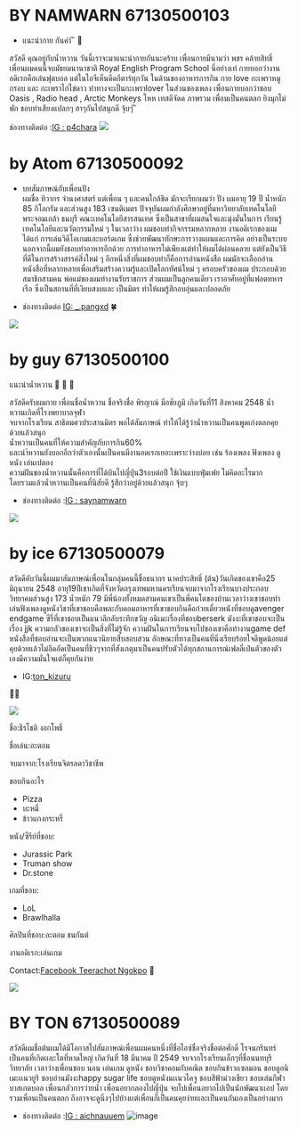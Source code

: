 
# BY NAMWARN 67130500103
* แนะนำกาย กันค่า  ิ ิ :biting_lip:

สวัสดี คุณอยู่กับน้ำหวาน วันนี้เราจะมาแนะนำกายกันนะคร้าบ เพื่อนกายมีนามว่า  พชร คล้ายสิทธิ์ เพื่อนผมคนนี้จบมัธยมนานาชาติ 
Royal English Program School นี่อย่างเท่ กายบอกว่างานอดิเรกคือเล่นฟุตบอล แต่ในไอจีเห็นดีดกีตาร์ทุกวัน ในด้านของอาหารการกิน
กาย love กะเพราหมูกรอบ และ กะเพราไก่ไข่ดาว ท่าทางจะเป็นกะเพราlover ในส่วนของเพลง เพื่อนกายบอกว่าชอบ 
Oasis , Radio head , Arctic Monkeys โหห เทสดีจัดด 
ภาพรวม เพื่อนเป็นคนตลก ยิงมุกไม่พัก ชอบทำเสียงแปลกๆ ฮาๆกันไปสนุกดี จุ้บๆ  ิ ิ

ช่องทางติดต่อ :[IG :  p4chara](https://www.instagram.com/p4chara/)
<img src="../main/Image/IMG_0406.jpeg"> 

# by Atom 67130500092

* บทสัมภาษณ์กับเพื่อนปัง<br>
ผมชื่อ ทิวากร จำนงศาสตร์ แต่เพื่อน ๆ และคนใกล้ชิด มักจะเรียกผมว่า ปัง ผมอายุ 19 ปี น้ำหนัก 85 กิโลกรัม และส่วนสูง 183 
เซนติเมตร ปัจจุบันผมกำลังศึกษาอยู่ที่มหาวิทยาลัยเทคโนโลยีพระจอมเกล้า ธนบุรี คณะเทคโนโลยีสารสนเทศ ซึ่งเป็นสาขาที่ผมสนใจและมุ่งมั่นในการ
เรียนรู้เทคโนโลยีและนวัตกรรมใหม่ ๆ ในเวลาว่าง ผมชอบทำกิจกรรมหลากหลาย งานอดิเรกของผม ได้แก่ การเล่นวิดีโอเกมและบอร์ดเกม ซึ่งช่วยพัฒนาทักษะการวางแผนและการคิด
อย่างเป็นระบบ นอกจากนี้ผมยังชอบทำอาหารอีกด้วย การทำอาหารไม่เพียงแต่ทำให้ผมได้ผ่อนคลาย แต่ยังเป็นวิธีที่ดีในการสร้างสรรค์สิ่งใหม่ ๆ 
อีกหนึ่งสิ่งที่ผมชอบทำก็คือการอ่านหนังสือ ผมมักจะเลือกอ่านหนังสือที่หลากหลายเพื่อเสริมสร้างความรู้และเปิดโลกทัศน์ใหม่ ๆ ครอบครัวของผม
ประกอบด้วยสมาชิกสามคน พ่อแม่ของผมทำงานรับราชการ ส่วนผมเป็นลูกคนเดียว เราอาศัยอยู่ที่แฟลตทหารเรือ ซึ่งเป็นสถานที่ที่เงียบสงบและ
เป็นมิตร ทำให้ผมรู้สึกอบอุ่นและปลอดภัย

* ช่องทางติดต่อ
[IG: _.pangxd](https://www.instagram.com/_.pangxd/) 🍀

<img src="../main/Image/pan.jpg"> 

# by guy 67130500100
แนะนำน้ำหวาน :selfie: :troll: :supervillain:

สวัสดีครับผมกาย เพื่อนชื่อน้ำหวาน ชื่อจริงชื่อ พิรญาณ์ มือชัยภูมิ เกิดวันที่11 สิงหาคม 2548 น้ำหวานเกิดที่โรงพยาบาลจุฬา <br>
จบจากโรงเรียน สาธิตมศวประสานมิตร พอได้สัมภาษณ์ ทำให้ได้รู้ว่าน้ำหวานเป็นคนพูดเก่งตลกคุยด้วยแล้วสนุก <br>
น้ำหวานเป็นคนที่ให้ความสำคัญกับการกิน60% <br>
และนำ้หวานยังบอกอีกว่าตัวเองนั้นเป็นคนมีงานอดเรกเยอะเพราะว่างบ่อย เช่น ร้องเพลง ฟังเพลง ดูหนัง เล่นเปตอง <br>
ความฝันของน้ำหวานนั้นคือการที่ได้บินไปญี่ปุ่น3รอบต่อปี ใช้เงินแบบฟุ่มเฟย ไม่คิดอะไรมาก <br>
โดยรวมแล้วน้ำหวานเป็นคนที่นิสัยดี รู้สึกว่าอยู่ด้วยแล้วสนุก จุ้บๆ <br>

* ช่องทางติดต่อ :[IG : saynamwarn](https://www.instagram.com/saynamwarn?igsh=MWkyMTY1Y2RndXBlZw==)
<img src="../Guy/Image/namwan.jpg"> 

# by ice 67130500079
สวัดดีคับวันนี้ผมมาสัมภาษณ์เพื่อนในกลุ่มคนนี้ชื่อธนากร นาคประสิทธิ์ (ต้น)วันเกิดของเขาคือ25 มิถุนายน 2548 อายุ19ปีเขาเกิดที่จังหวัดกรุงเทพมหานครเรียนจบมาจากโรงเรียนบางประกอบวิทยาคมส่วนสูง 173 น้ำหนัก 79 มีพี่น้องทั้งหมดสามคนเขาเป็นพี่คนโตของบ้านเวลาว่างเขาชอบทำเล่นฟังเพลงดูหนังวิชาที่เขาชอบคือพละกับคอมอาหารที่เขาชอบกินคือก๋วยเตี๋ยวหนังที่ชอบดูavenger endgame ซีรี่ที่เขาชอบเป็นแนวลึกลับระทึกขวัญ อนิเมะเรื่องที่ชอบberserk มังงะที่เขาชอบจะเป็นเรื่อง jjk ความกลัวของเขาจะเป็นสิ่งที่ไม่รู้จัก ความฝันในการเรียนจบไปของเขาคือทำงานgame def หนังสือที่ชอบอ่านจะเป็นพวกแนวนิยายสืบสอบสวน ลักษณะที่ทางเป็นคนที่นิ่งเรียบร้อยใจดีพูดน้อยแต่คุยด้วยแล้วไม่อึดอัดเป็นคนที่ชิวๆจากที่สังเกตุมาเป็นคนปรับตัวได้ทุกสถานการณ์เฟลลี่เป๋นตัวของตัวเองมีความมั่นใจแต่ก็คุยกันง่าย

* IG:[ton_kizuru](https://www.instagram.com/ton_kizuru/)

🙇‍♂️

<img src="../main/Image/ton.jpg">

ชื่อ:ธีรโชติ งอกโพธิ์ 

ชื่อเล่น:อะตอม

จบมาจาก:โรงเรียนจิตรลดาวิชาชีพ

ชอบกินอะไร
* Pizza
* บะหมี่
* ข้าวแกงกระหรี่
  
หนัง/ซีรีย์ที่ชอบ:
* Jurassic Park 
* Truman show
* Dr.stone
  
เกมที่ชอบ:
* LoL
* Brawlhalla
  
ศิลปินที่ชอบ:อะตอม ชนกันต์

งานอดิเรก:เล่นเกม

Contact:[Facebook Teerachot Ngokpo](https://www.facebook.com/share/kdEDEFCEaxGEn9TB/?mibextid=qi2Omg) 🥇

<img src="../main/Image/atom.jpg">

# BY TON 67130500089
สวัสดีผมชื่อต้นผมได้มีโอกาสไปสัมภาษณ์เพื่อนผมคนหนึ่งที่ชื่อไอซ์ชื่อจริงชื่อต่อศักดิ์ โรจนกรินทร์ เป็นคนที่เกิดเเละโตที่หาดใหญ่ เกิดวันที่ 18 มีนาคม ปี 2549 จบจากโรงเรียนเล็กๆที่ชื่อนนทบุรี วิทยาลัย เวลาว่างเพื่อนชอบ นอน เล่นเกม ดูหนัง ชอบวิชาคอมกับคณิต ชอบกินข้าวเเซลมอน ชอบดูอนิเมะเเนวยูริ  ชอบอ่านมังงะhappy sugar life ชอบตูหนังนเเนวไคจู ชอบสีฟ้าม่วงเขียว ชอบเล่นกีฬาบาสเกตบอล เพื่อนกลัวการว่ายน้ำ เพื่อนอยากลองไปญี่ปุ่น  จบไปเพื่อนอยากไปเป็นนักพัฒนาเเอป โดยรวมเพื่อนเป็นคนตลก ถึงอาจจะดูนิ่งๆไปบ้างเเต่เพื่อนก็เป็นคนคุยง่ายเเละเป็นคนกันเองเป็นอย่างมาก

* ช่องทางติดต่อ :[IG :  aichnauuem](https://www.instagram.com/aichnauuem/)
![image](https://github.com/user-attachments/assets/c0f83027-f5ff-4561-964f-2fe57e113572)


